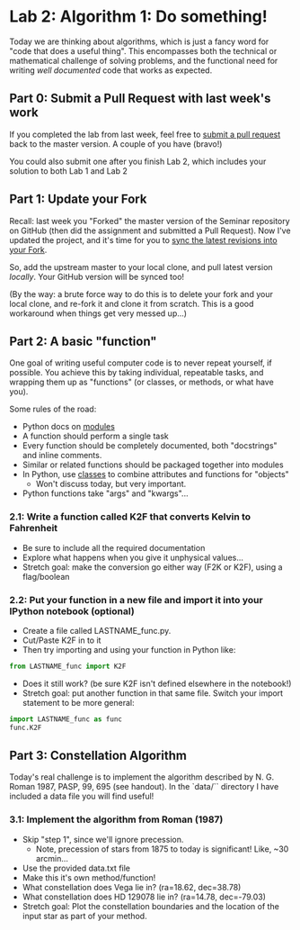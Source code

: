 # Lab 2: Algorithm 1: Do something!

Today we are thinking about algorithms, which is just a fancy word for "code that does a useful thing". This encompasses both the technical or mathematical challenge of solving problems, and the functional need for writing *well documented* code that works as expected.


## Part 0: Submit a Pull Request with last week's work

If you completed the lab from last week, feel free to [submit a pull request](https://help.github.com/articles/using-pull-requests/) back to the master version. A couple of you have (bravo!)

You could also submit one after you finish Lab 2, which includes your solution to both Lab 1 and Lab 2


## Part 1: Update your Fork

Recall: last week you "Forked" the master version of the Seminar repository on GitHub (then did the assignment and submitted a Pull Request). Now I've updated the project, and it's time for you to [sync the latest revisions into your Fork](https://help.github.com/articles/syncing-a-fork/).

So, add the upstream master to your local clone, and pull latest version *locally*. Your GitHub version will be synced too!

(By the way: a brute force way to do this is to delete your fork and your local clone, and re-fork it and clone it from scratch. This is a good workaround when things get very messed up...)


## Part 2: A basic "function"

One goal of writing useful computer code is to never repeat yourself, if possible. You achieve this by taking individual, repeatable tasks, and wrapping them up as "functions" (or classes, or methods, or what have you).


Some rules of the road:

- Python docs on [modules](https://docs.python.org/2/tutorial/modules.html)
- A function should perform a single task
- Every function should be completely documented, both "docstrings" and inline comments.
- Similar or related functions should be packaged together into modules
- In Python, use [classes](https://docs.python.org/2/tutorial/classes.html) to combine attributes and functions for "objects"
    - Won't discuss today, but very important.
- Python functions take "args" and "kwargs"...


### 2.1: Write a function called K2F that converts Kelvin to Fahrenheit

- Be sure to include all the required documentation
- Explore what happens when you give it unphysical values...
- Stretch goal: make the conversion go either way (F2K or K2F), using a flag/boolean

### 2.2: Put your function in a new file and import it into your IPython notebook (optional)
- Create a file called LASTNAME_func.py.
- Cut/Paste K2F in to it
- Then try importing and using your function in Python like:
````python
from LASTNAME_func import K2F
````
- Does it still work? (be sure K2F isn't defined elsewhere in the notebook!)
- Stretch goal: put another function in that same file. Switch your import statement to be more general:
````python
import LASTNAME_func as func
func.K2F
````


## Part 3: Constellation Algorithm

Today's real challenge is to implement the algorithm described by N. G. Roman 1987, PASP, 99, 695 (see handout). In the `data/`` directory I have included a data file you will find useful!


### 3.1: Implement the algorithm from Roman (1987)
- Skip "step 1", since we'll ignore precession.
    - Note, precession of stars from 1875 to today is significant! Like, ~30 arcmin...
- Use the provided data.txt file
- Make this it's own method/function!
- What constellation does Vega lie in? (ra=18.62, dec=38.78)
- What constellation does HD 129078 lie in? (ra=14.78, dec=-79.03)
- Stretch goal: Plot the constellation boundaries and the location of the input star as part of your method.

